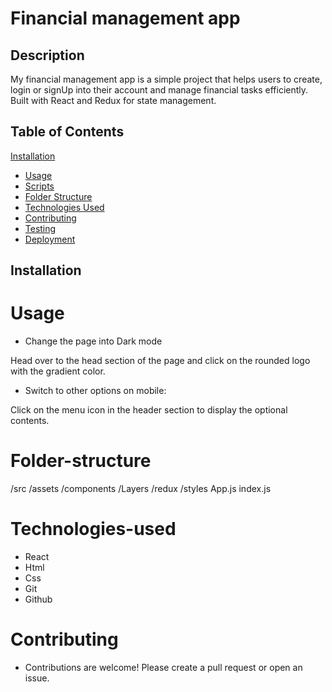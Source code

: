 # Financial management app
    


## Description 
My financial management app is a simple project that helps users to create, login or signUp into their account and  manage financial tasks efficiently. Built with React and Redux for state management.

## Table of Contents
[Installation](#installation)
- [Usage](#usage)
- [Scripts](#scripts)
- [Folder Structure](#folder-structure)
- [Technologies Used](#technologies-used)
- [Contributing](#contributing)
- [Testing](#testing)
- [Deployment](#deployment)
   
 ## Installation

# Usage
- Change the page into Dark mode

 Head over to the head section of the page and click on the rounded logo with the gradient color.

- Switch to other options on mobile: 

Click on the menu icon in the header section to display the optional contents.

# Folder-structure
/src
  /assets
  /components
  /Layers
  /redux
  /styles
  App.js
  index.js

# Technologies-used
- React
- Html
- Css
- Git
- Github

# Contributing
- Contributions are welcome! Please create a pull request or open an issue.



